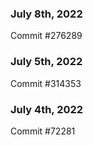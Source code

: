 ### July 8th, 2022

Commit #276289

### July 5th, 2022

Commit #314353


### July 4th, 2022

Commit #72281

